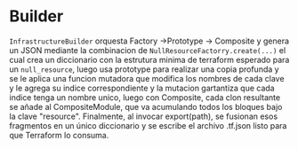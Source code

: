 



# Builder
`InfrastructureBuilder` orquesta Factory ->Prototype -> Composite y genera un JSON mediante la combinacion  de `NullResourceFactorry.create(...)` el cual crea un diccionario con la estrutura minima de terraform esperado para un `null_resource`, luego usa prototype para realizar una copia profunda y se le aplica una funcion mutadora que modifica los nombres de cada clave  y le agrega su indice correspondiente y la mutacion gartantiza que cada indice tenga un nombre unico, luego con Composite, cada clon resultante se añade al CompositeModule, que va acumulando todos los bloques bajo la clave "resource". Finalmente, al invocar export(path), se fusionan esos fragmentos en un único diccionario y se escribe el archivo .tf.json listo para que Terraform lo consuma.